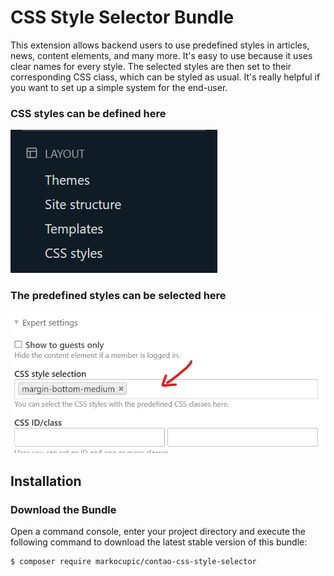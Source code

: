 CSS Style Selector Bundle
=======================
This extension allows backend users to use predefined styles in articles, news, content elements, and many more. It's easy to use because it uses clear names for every style. The selected styles are then set to their corresponding CSS class, which can be styled as usual. It's really helpful if you want to set up a simple system for the end-user.

### CSS styles can be defined here

![css selector navigation](docs/css-style-selector-nav.png)

### The predefined styles can be selected here

![css selector navigation](docs/css-style-selector-preview.png)


Installation
------------

### Download the Bundle

Open a command console, enter your project directory and execute the
following command to download the latest stable version of this bundle:

```bash
$ composer require markocupic/contao-css-style-selector
```
